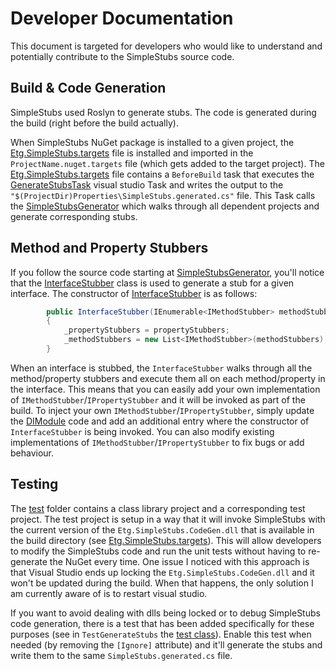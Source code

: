 # Developer Documentation

This document is targeted for developers who would like to understand and potentially contribute to the SimpleStubs source code.

## Build & Code Generation
SimpleStubs used Roslyn to generate stubs. The code is generated during the build (right before the build actually). 

When SimpleStubs NuGet package is installed to a given project, the [Etg.SimpleStubs.targets](https://github.com/Microsoft/SimpleStubs/blob/master/Targets/Etg.SimpleStubs.targets) file is installed and imported in the `ProjectName.nuget.targets` file (which gets added to the target project). The [Etg.SimpleStubs.targets](https://github.com/Microsoft/SimpleStubs/blob/master/Targets/Etg.SimpleStubs.targets) file contains a `BeforeBuild` task that executes the [GenerateStubsTask](https://github.com/Microsoft/SimpleStubs/blob/master/src/SimpleStubs.CodeGen/Tasks/GenerateStubsTask.cs) visual studio Task and writes the output to the `"$(ProjectDir)Properties\SimpleStubs.generated.cs"` file. This Task calls the [SimpleStubsGenerator](https://github.com/Microsoft/SimpleStubs/blob/master/src/SimpleStubs.CodeGen/CodeGen/SimpleStubsGenerator.cs) which walks through all dependent projects and generate corresponding stubs.

## Method and Property Stubbers

If you follow the source code starting at [SimpleStubsGenerator](https://github.com/Microsoft/SimpleStubs/blob/master/src/SimpleStubs.CodeGen/CodeGen/SimpleStubsGenerator.cs), you'll notice that the [InterfaceStubber](https://github.com/Microsoft/SimpleStubs/blob/master/src/SimpleStubs.CodeGen/CodeGen/InterfaceStubber.cs) class is used to generate a stub for a given interface. The constructor of [InterfaceStubber](https://github.com/Microsoft/SimpleStubs/blob/master/src/SimpleStubs.CodeGen/CodeGen/InterfaceStubber.cs) is as follows:

```csharp
        public InterfaceStubber(IEnumerable<IMethodStubber> methodStubbers, IEnumerable<IPropertyStubber> propertyStubbers)
        {
            _propertyStubbers = propertyStubbers;
            _methodStubbers = new List<IMethodStubber>(methodStubbers);
        }
```

When an interface is stubbed, the `InterfaceStubber` walks through all the method/property stubbers and execute them all on each method/property in the interface. This means that you can easily add your own implementation of `IMethodStubber`/`IPropertyStubber` and it will be invoked as part of the build. To inject your own `IMethodStubber`/`IPropertyStubber`, simply update the [DIModule](https://github.com/Microsoft/SimpleStubs/blob/master/src/SimpleStubs.CodeGen/DI/DIModule.cs) code and add an additional entry where the constructor of `InterfaceStubber` is being invoked. You can also modify existing implementations of `IMethodStubber`/`IPropertyStubber` to fix bugs or add behaviour.

## Testing

The [test](https://github.com/Microsoft/SimpleStubs/tree/master/test) folder contains a class library project and a corresponding test project. The test project is setup in a way that it will invoke SimpleStubs with the current version of the `Etg.SimpleStubs.CodeGen.dll` that is available in the build directory (see [Etg.SimpleStubs.targets](https://github.com/Microsoft/SimpleStubs/blob/master/test/TestClassLibraryTest/Etg.SimpleStubs.targets)). This will allow developers to modify the SimpleStubs code and run the unit tests without having to re-generate the NuGet every time. One issue I noticed with this approach is that Visual Studio ends up locking the `Etg.SimpleStubs.CodeGen.dll` and it won't be updated during the build. When that happens, the only solution I am currently aware of is to restart visual studio.

If you want to avoid dealing with dlls being locked or to debug SimpleStubs code generation, there is a test that has been added specifically for these purposes (see in `TestGenerateStubs` the [test class](https://github.com/Microsoft/SimpleStubs/blob/master/test/TestClassLibraryTest/UnitTest.cs)). Enable this test when needed (by removing the `[Ignore]` attribute) and it'll generate the stubs and write them to the same `SimpleStubs.generated.cs` file.


